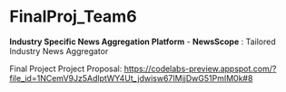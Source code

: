 # FinalProj_Team6


**Industry Specific News Aggregation Platform** - **NewsScope** : Tailored Industry News Aggregator

Final Project Project Proposal: https://codelabs-preview.appspot.com/?file_id=1NCemV9Jz5AdlptWY4Ut_jdwisw67IMjjDwG51PmIM0k#8
